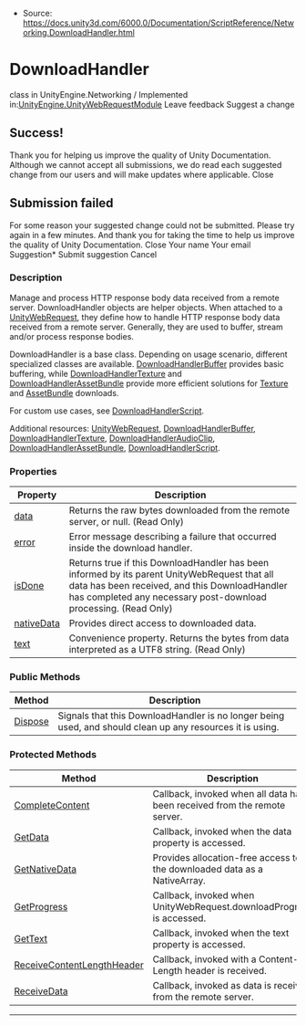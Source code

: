 * Source: https://docs.unity3d.com/6000.0/Documentation/ScriptReference/Networking.DownloadHandler.html

# DownloadHandler
class in UnityEngine.Networking
/
Implemented in:[UnityEngine.UnityWebRequestModule](https://docs.unity3d.com/6000.0/Documentation/ScriptReference/UnityEngine.UnityWebRequestModule.html)
Leave feedback
Suggest a change
## Success!
Thank you for helping us improve the quality of Unity Documentation. Although we cannot accept all submissions, we do read each suggested change from our users and will make updates where applicable.
Close
## Submission failed
For some reason your suggested change could not be submitted. Please <a>try again</a> in a few minutes. And thank you for taking the time to help us improve the quality of Unity Documentation.
Close
Your name Your email Suggestion* Submit suggestion
Cancel
### Description
Manage and process HTTP response body data received from a remote server.
DownloadHandler objects are helper objects. When attached to a [UnityWebRequest](https://docs.unity3d.com/6000.0/Documentation/ScriptReference/Networking.UnityWebRequest.html), they define how to handle HTTP response body data received from a remote server. Generally, they are used to buffer, stream and/or process response bodies.  
  
DownloadHandler is a base class. Depending on usage scenario, different specialized classes are available. [DownloadHandlerBuffer](https://docs.unity3d.com/6000.0/Documentation/ScriptReference/Networking.DownloadHandlerBuffer.html) provides basic buffering, while [DownloadHandlerTexture](https://docs.unity3d.com/6000.0/Documentation/ScriptReference/Networking.DownloadHandlerTexture.html) and [DownloadHandlerAssetBundle](https://docs.unity3d.com/6000.0/Documentation/ScriptReference/Networking.DownloadHandlerAssetBundle.html) provide more efficient solutions for [Texture](https://docs.unity3d.com/6000.0/Documentation/ScriptReference/Texture.html) and [AssetBundle](https://docs.unity3d.com/6000.0/Documentation/ScriptReference/AssetBundle.html) downloads.  
  
For custom use cases, see [DownloadHandlerScript](https://docs.unity3d.com/6000.0/Documentation/ScriptReference/Networking.DownloadHandlerScript.html).  
  
Additional resources: [UnityWebRequest](https://docs.unity3d.com/6000.0/Documentation/ScriptReference/Networking.UnityWebRequest.html), [DownloadHandlerBuffer](https://docs.unity3d.com/6000.0/Documentation/ScriptReference/Networking.DownloadHandlerBuffer.html), [DownloadHandlerTexture](https://docs.unity3d.com/6000.0/Documentation/ScriptReference/Networking.DownloadHandlerTexture.html), [DownloadHandlerAudioClip](https://docs.unity3d.com/6000.0/Documentation/ScriptReference/Networking.DownloadHandlerAudioClip.html), [DownloadHandlerAssetBundle](https://docs.unity3d.com/6000.0/Documentation/ScriptReference/Networking.DownloadHandlerAssetBundle.html), [DownloadHandlerScript](https://docs.unity3d.com/6000.0/Documentation/ScriptReference/Networking.DownloadHandlerScript.html).
### Properties
Property | Description  
---|---  
[data](https://docs.unity3d.com/6000.0/Documentation/ScriptReference/Networking.DownloadHandler-data.html) | Returns the raw bytes downloaded from the remote server, or null. (Read Only)  
[error](https://docs.unity3d.com/6000.0/Documentation/ScriptReference/Networking.DownloadHandler-error.html) | Error message describing a failure that occurred inside the download handler.  
[isDone](https://docs.unity3d.com/6000.0/Documentation/ScriptReference/Networking.DownloadHandler-isDone.html) | Returns true if this DownloadHandler has been informed by its parent UnityWebRequest that all data has been received, and this DownloadHandler has completed any necessary post-download processing. (Read Only)  
[nativeData](https://docs.unity3d.com/6000.0/Documentation/ScriptReference/Networking.DownloadHandler-nativeData.html) | Provides direct access to downloaded data.  
[text](https://docs.unity3d.com/6000.0/Documentation/ScriptReference/Networking.DownloadHandler-text.html) | Convenience property. Returns the bytes from data interpreted as a UTF8 string. (Read Only)  
### Public Methods
Method | Description  
---|---  
[Dispose](https://docs.unity3d.com/6000.0/Documentation/ScriptReference/Networking.DownloadHandler.Dispose.html) | Signals that this DownloadHandler is no longer being used, and should clean up any resources it is using.  
### Protected Methods
Method | Description  
---|---  
[CompleteContent](https://docs.unity3d.com/6000.0/Documentation/ScriptReference/Networking.DownloadHandler.CompleteContent.html) | Callback, invoked when all data has been received from the remote server.  
[GetData](https://docs.unity3d.com/6000.0/Documentation/ScriptReference/Networking.DownloadHandler.GetData.html) | Callback, invoked when the data property is accessed.  
[GetNativeData](https://docs.unity3d.com/6000.0/Documentation/ScriptReference/Networking.DownloadHandler.GetNativeData.html) | Provides allocation-free access to the downloaded data as a NativeArray.  
[GetProgress](https://docs.unity3d.com/6000.0/Documentation/ScriptReference/Networking.DownloadHandler.GetProgress.html) | Callback, invoked when UnityWebRequest.downloadProgress is accessed.  
[GetText](https://docs.unity3d.com/6000.0/Documentation/ScriptReference/Networking.DownloadHandler.GetText.html) | Callback, invoked when the text property is accessed.  
[ReceiveContentLengthHeader](https://docs.unity3d.com/6000.0/Documentation/ScriptReference/Networking.DownloadHandler.ReceiveContentLengthHeader.html) | Callback, invoked with a Content-Length header is received.  
[ReceiveData](https://docs.unity3d.com/6000.0/Documentation/ScriptReference/Networking.DownloadHandler.ReceiveData.html) | Callback, invoked as data is received from the remote server.  
* * *
